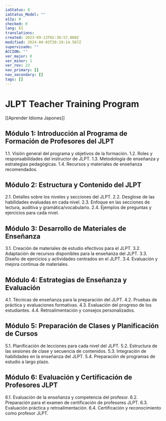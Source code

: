 ```yaml
---
iaStatus: 0
iaStatus_Model: ""
a11y: 0
checked: 0
lang: ES
translations: 
created: 2023-09-13T02:30:57.000Z
modified: 2024-04-03T20:19:14.567Z
supervisado: ""
ACCION: ""
ver_major: 0
ver_minor: 1
ver_rev: 23
nav_primary: []
nav_secondary: []
tags: []
---
```

# JLPT Teacher Training Program

[[Aprender Idioma Japones]]

## Módulo 1: Introducción al Programa de Formación de Profesores del JLPT

1.1. Visión general del programa y objetivos de la formación.
1.2. Roles y responsabilidades del instructor de JLPT.
1.3. Metodología de enseñanza y estrategias pedagógicas.
1.4. Recursos y materiales de enseñanza recomendados.

## Módulo 2: Estructura y Contenido del JLPT

2.1. Detalles sobre los niveles y secciones del JLPT.
2.2. Desglose de las habilidades evaluadas en cada nivel.
2.3. Enfoque en las secciones de lectura, auditiva y gramática/vocabulario.
2.4. Ejemplos de preguntas y ejercicios para cada nivel.

## Módulo 3: Desarrollo de Materiales de Enseñanza

3.1. Creación de materiales de estudio efectivos para el JLPT.
3.2. Adaptación de recursos disponibles para la enseñanza del JLPT.
3.3. Diseño de ejercicios y actividades centrados en el JLPT.
3.4. Evaluación y mejora continua de materiales.

## Módulo 4: Estrategias de Enseñanza y Evaluación

4.1. Técnicas de enseñanza para la preparación del JLPT.
4.2. Pruebas de práctica y evaluaciones formativas.
4.3. Evaluación del progreso de los estudiantes.
4.4. Retroalimentación y consejos personalizados.

## Módulo 5: Preparación de Clases y Planificación de Cursos

5.1. Planificación de lecciones para cada nivel del JLPT.
5.2. Estructura de las sesiones de clase y secuencia de contenidos.
5.3. Integración de habilidades en la enseñanza del JLPT.
5.4. Preparación de programas de estudio a largo plazo.

## Módulo 6: Evaluación y Certificación de Profesores JLPT

6.1. Evaluación de la enseñanza y competencia del profesor.
6.2. Preparación para el examen de certificación de profesores JLPT.
6.3. Evaluación práctica y retroalimentación.
6.4. Certificación y reconocimiento como profesor JLPT.



